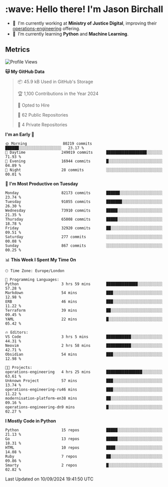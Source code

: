<h1 align="left" id="jason-title">:wave: Hello there! I'm Jason Birchall</h1>

- :office: &nbsp;I'm currently working at **Ministry of Justice Digital**, improving their [operations-engineering](https://github.com/ministryofjustice/operations-engineering) offering.
- :seedling: &nbsp;I’m currently learning **Python** and **Machine Learning**.

<h2>Metrics</h2>

<!--START_SECTION:waka-->
![Profile Views](http://img.shields.io/badge/Profile%20Views-20-blue)

**🐱 My GitHub Data** 

> 📦 45.9 kB Used in GitHub's Storage 
 > 
> 🏆 1,100 Contributions in the Year 2024
 > 
> 💼 Opted to Hire
 > 
> 📜 62 Public Repositories 
 > 
> 🔑 4 Private Repositories 
 > 
**I'm an Early 🐤** 

```text
🌞 Morning                80219 commits       ██████░░░░░░░░░░░░░░░░░░░   23.17 % 
🌆 Daytime                249019 commits      ██████████████████░░░░░░░   71.93 % 
🌃 Evening                16944 commits       █░░░░░░░░░░░░░░░░░░░░░░░░   04.89 % 
🌙 Night                  28 commits          ░░░░░░░░░░░░░░░░░░░░░░░░░   00.01 % 
```
📅 **I'm Most Productive on Tuesday** 

```text
Monday                   82173 commits       ██████░░░░░░░░░░░░░░░░░░░   23.74 % 
Tuesday                  91055 commits       ███████░░░░░░░░░░░░░░░░░░   26.30 % 
Wednesday                73910 commits       █████░░░░░░░░░░░░░░░░░░░░   21.35 % 
Thursday                 65008 commits       █████░░░░░░░░░░░░░░░░░░░░   18.78 % 
Friday                   32920 commits       ██░░░░░░░░░░░░░░░░░░░░░░░   09.51 % 
Saturday                 277 commits         ░░░░░░░░░░░░░░░░░░░░░░░░░   00.08 % 
Sunday                   867 commits         ░░░░░░░░░░░░░░░░░░░░░░░░░   00.25 % 
```


📊 **This Week I Spent My Time On** 

```text
🕑︎ Time Zone: Europe/London

💬 Programming Languages: 
Python                   3 hrs 59 mins       ██████████████░░░░░░░░░░░   57.28 % 
Markdown                 54 mins             ███░░░░░░░░░░░░░░░░░░░░░░   12.98 % 
ERB                      46 mins             ███░░░░░░░░░░░░░░░░░░░░░░   11.22 % 
Terraform                39 mins             ██░░░░░░░░░░░░░░░░░░░░░░░   09.45 % 
YAML                     22 mins             █░░░░░░░░░░░░░░░░░░░░░░░░   05.42 % 

🔥 Editors: 
VS Code                  3 hrs 5 mins        ███████████░░░░░░░░░░░░░░   44.31 % 
Neovim                   2 hrs 58 mins       ███████████░░░░░░░░░░░░░░   42.71 % 
Obsidian                 54 mins             ███░░░░░░░░░░░░░░░░░░░░░░   12.98 % 

🐱‍💻 Projects: 
operations-engineering   4 hrs 25 mins       ████████████████░░░░░░░░░   63.61 % 
Unknown Project          57 mins             ███░░░░░░░░░░░░░░░░░░░░░░   13.74 % 
operations-engineering-ru46 mins             ███░░░░░░░░░░░░░░░░░░░░░░   11.22 % 
modernisation-platform-en38 mins             ██░░░░░░░░░░░░░░░░░░░░░░░   09.16 % 
operations-engineering-dn9 mins              █░░░░░░░░░░░░░░░░░░░░░░░░   02.27 % 
```

**I Mostly Code in Python** 

```text
Python                   15 repos            █████░░░░░░░░░░░░░░░░░░░░   21.13 % 
Go                       13 repos            █████░░░░░░░░░░░░░░░░░░░░   18.31 % 
HTML                     10 repos            ████░░░░░░░░░░░░░░░░░░░░░   14.08 % 
Ruby                     7 repos             ██░░░░░░░░░░░░░░░░░░░░░░░   09.86 % 
Smarty                   2 repos             █░░░░░░░░░░░░░░░░░░░░░░░░   02.82 % 
```




 Last Updated on 10/09/2024 19:41:50 UTC
<!--END_SECTION:waka-->

<!-- links -->

[issues page]: https://github.com/jasonBirchall/jasonBirchall/issues "jasonBirchall/issues"
